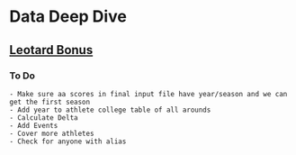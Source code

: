 # Data Deep Dive

## <ins> Leotard Bonus </ins>


### To Do
	- Make sure aa scores in final input file have year/season and we can get the first season
	- Add year to athlete college table of all arounds
	- Calculate Delta
	- Add Events
	- Cover more athletes
	- Check for anyone with alias
